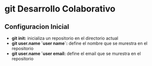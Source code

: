 # git Desarrollo Colaborativo

## Configuracion Inicial

* __git init:__ inicializa un repositorio en el directorio actual
* __git user.name ´user name´:__ define el nombre que se murestra en el repositorio
* __git user.name ´user email:__ define el email que se murestra en el repositorio